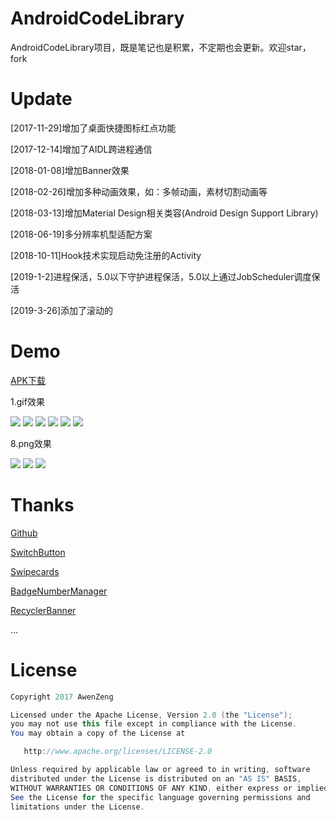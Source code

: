 # AndroidCodeLibrary
AndroidCodeLibrary项目，既是笔记也是积累，不定期也会更新。欢迎star，fork

# Update
[2017-11-29]增加了桌面快捷图标红点功能

[2017-12-14]增加了AIDL跨进程通信

[2018-01-08]增加Banner效果

[2018-02-26]增加多种动画效果，如：多帧动画，素材切割动画等

[2018-03-13]增加Material Design相关类容(Android Design Support Library)

[2018-06-19]多分辨率机型适配方案

[2018-10-11]Hook技术实现启动免注册的Activity

[2019-1-2]进程保活，5.0以下守护进程保活，5.0以上通过JobScheduler调度保活

[2019-3-26]添加了滚动的

# Demo

[APK下载](https://github.com/awenzeng/AndroidCodeLibrary/blob/master/app/app-Awen_release-release.apk?raw=true)


1.gif效果

![](https://github.com/awenzeng/AndroidCodeLibrary/blob/master/resource/basecode_floatcycleview.gif)
![](https://github.com/awenzeng/AndroidCodeLibrary/blob/master/resource/basecode_groups.gif)
![](https://github.com/awenzeng/AndroidCodeLibrary/blob/master/resource/basecode_fragments.gif)
![](https://github.com/awenzeng/AndroidCodeLibrary/blob/master/resource/basecode_animation.gif)
![](https://github.com/awenzeng/AndroidCodeLibrary/blob/master/resource/basecode_swipecard.gif)
![](https://github.com/awenzeng/AndroidCodeLibrary/blob/master/resource/basecode_xrecycleview.gif)

8.png效果

![](https://github.com/awenzeng/AndroidCodeLibrary/blob/master/resource/basecode_credit.png)
![](https://github.com/awenzeng/AndroidCodeLibrary/blob/master/resource/basecode_switchbutton.png)
![](https://github.com/awenzeng/AndroidCodeLibrary/blob/master/resource/basecode_processbar.png)

# Thanks
[Github](https://github.com/)

[SwitchButton](https://github.com/kyleduo/SwitchButton)

[Swipecards](https://github.com/Diolor/Swipecards)

[BadgeNumberManager](https://github.com/beiliao-mobile/BadgeNumberManager)

[RecyclerBanner](https://github.com/renjianan/RecyclerBanner)



...


# License
```java
Copyright 2017 AwenZeng

Licensed under the Apache License, Version 2.0 (the "License");
you may not use this file except in compliance with the License.
You may obtain a copy of the License at

   http://www.apache.org/licenses/LICENSE-2.0

Unless required by applicable law or agreed to in writing, software
distributed under the License is distributed on an "AS IS" BASIS,
WITHOUT WARRANTIES OR CONDITIONS OF ANY KIND, either express or implied.
See the License for the specific language governing permissions and
limitations under the License.
```
